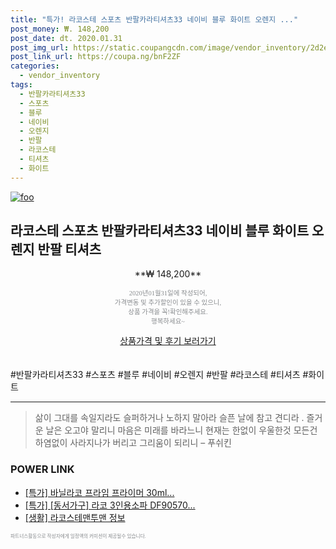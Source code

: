 ```yaml
--- 
title: "특가! 라코스테 스포츠 반팔카라티셔츠33 네이비 블루 화이트 오렌지 ..." 
post_money: ₩. 148,200 
post_date: dt. 2020.01.31 
post_img_url: https://static.coupangcdn.com/image/vendor_inventory/2d2e/7072cac20225c4beafb89103021e0d8ce9f8b966a7a1bcd8dba1b4d96363.png 
post_link_url: https://coupa.ng/bnF2ZF 
categories: 
  - vendor_inventory 
tags: 
  - 반팔카라티셔츠33 
  - 스포츠 
  - 블루 
  - 네이비 
  - 오렌지 
  - 반팔 
  - 라코스테 
  - 티셔츠 
  - 화이트 
--- 
```

[![foo](https://static.coupangcdn.com/image/vendor_inventory/2d2e/7072cac20225c4beafb89103021e0d8ce9f8b966a7a1bcd8dba1b4d96363.png)](https://coupa.ng/bnF2ZF) 

## 라코스테 스포츠 반팔카라티셔츠33 네이비 블루 화이트 오렌지 반팔 티셔츠 
<p style="text-align: center;">**₩ 148,200**</p> 
<p style="text-align: center;"><span style="color: #898c8f; font-family: Georgia,Times,serif; font-size: 0.75em;">2020년01월31일에 작성되어, <br>가격변동 및 추가할인이 있을 수 있으니,<br> 상품 가격을 꼭!확인해주세요.<br>행복하세요~</span> 
</p>	 
<div markdown="0" style="text-align: center;"><a href="https://coupa.ng/bnF2ZF" class="btn btn--success">상품가격 및 후기 보러가기</a></div> 
<br><br> 
  #반팔카라티셔츠33 #스포츠 #블루 #네이비 #오렌지 #반팔 #라코스테 #티셔츠 #화이트 
<hr> 

> 삶이 그대를 속일지라도 슬퍼하거나 노하지 말아라 슬픈 날에 참고 견디라 . 즐거운 날은 오고야 말리니 마음은 미래를 바라느니 현재는 한없이 우울한것 모든건 하염없이 사라지나가 버리고 그리움이 되리니 – 푸쉬킨 


### POWER LINK

* <a href="https://blog.naver.com/an0733/221786837411" target="_blank">[특가] 바닐라코 프라임 프라이머 30ml...</a>
* <a href="https://blog.naver.com/sakai111/221787101206" target="_blank">[특가] [동서가구] 라코 3인용소파 DF90570...</a>
* <a href="https://blog.naver.com/fasyy4321/221762390983" target="_blank"> [생활] 라코스테맨투맨 정보 </a>

<span style="color: #898c8f; font-family: Georgia,Times,serif; font-size: 0.55em;">파트너스활동으로 작성자에게 일정액의 커미션이 제공될수 있습니다.</span> 
